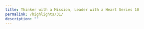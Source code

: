 ```yaml
---
title: Thinker with a Mission, Leader with a Heart Series 10
permalink: /highlights/31/
description: ""
---
```

